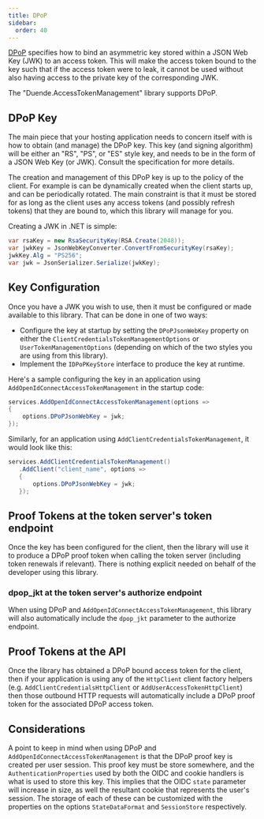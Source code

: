 ```yaml
---
title: DPoP
sidebar:
  order: 40
---
```


[DPoP](https://datatracker.ietf.org/doc/html/draft-ietf-oauth-dpop) specifies how to bind an asymmetric key stored within a JSON Web Key (JWK) to an access token. This will make the access token bound to the key such that if the access token were to leak, it cannot be used without also having access to the private key of the corresponding JWK.

The "Duende.AccessTokenManagement" library supports DPoP.

## DPoP Key

The main piece that your hosting application needs to concern itself with is how to obtain (and manage) the DPoP key. This key (and signing algorithm) will be either an "RS", "PS", or "ES" style key, and needs to be in the form of a JSON Web Key (or JWK). Consult the specification for more details.

The creation and management of this DPoP key is up to the policy of the client. For example is can be dynamically created when the client starts up, and can be periodically rotated. The main constraint is that it must be stored for as long as the client uses any access tokens (and possibly refresh tokens) that they are bound to, which this library will manage for you.

Creating a JWK in .NET is simple:

```cs
var rsaKey = new RsaSecurityKey(RSA.Create(2048));
var jwkKey = JsonWebKeyConverter.ConvertFromSecurityKey(rsaKey);
jwkKey.Alg = "PS256";
var jwk = JsonSerializer.Serialize(jwkKey);
```

## Key Configuration

Once you have a JWK you wish to use, then it must be configured or made available to this library. That can be done in one of two ways: 

* Configure the key at startup by setting the `DPoPJsonWebKey` property on either the `ClientCredentialsTokenManagementOptions` or `UserTokenManagementOptions` (depending on which of the two styles you are using from this library).
* Implement the `IDPoPKeyStore` interface to produce the key at runtime.

Here's a sample configuring the key in an application using `AddOpenIdConnectAccessTokenManagement` in the startup code:

```cs
services.AddOpenIdConnectAccessTokenManagement(options =>
{
    options.DPoPJsonWebKey = jwk;
});
```

Similarly, for an application using `AddClientCredentialsTokenManagement`, it would look like this:

```cs
services.AddClientCredentialsTokenManagement()
   .AddClient("client_name", options =>
   {
       options.DPoPJsonWebKey = jwk;
   });
```

## Proof Tokens at the token server's token endpoint

Once the key has been configured for the client, then the library will use it to produce a DPoP proof token when calling the token server (including token renewals if relevant).
There is nothing explicit needed on behalf of the developer using this library.

### dpop_jkt at the token server's authorize endpoint

When using DPoP and `AddOpenIdConnectAccessTokenManagement`, this library will also automatically include the `dpop_jkt` parameter to the authorize endpoint.

## Proof Tokens at the API

Once the library has obtained a DPoP bound access token for the client, then if your application is using any of the `HttpClient` client factory helpers (e.g. `AddClientCredentialsHttpClient` or `AddUserAccessTokenHttpClient`) then those outbound HTTP requests will automatically include a DPoP proof token for the associated DPoP access token.

## Considerations

A point to keep in mind when using DPoP and `AddOpenIdConnectAccessTokenManagement` is that the DPoP proof key is created per user session. 
This proof key must be store somewhere, and the `AuthenticationProperties` used by both the OIDC and cookie handlers is what is used to store this key.
This implies that the OIDC `state` parameter will increase in size, as well the resultant cookie that represents the user's session.
The storage of each of these can be customized with the properties on the options `StateDataFormat` and `SessionStore` respectively.
